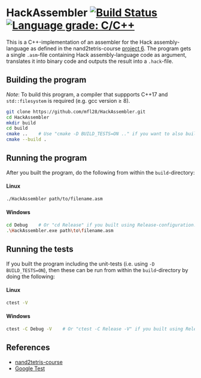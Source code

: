 # HackAssembler [![Build Status](https://travis-ci.org/mfl28/HackAssembler.svg?branch=master)](https://travis-ci.org/mfl28/HackAssembler) [![Language grade: C/C++](https://img.shields.io/lgtm/grade/cpp/g/mfl28/HackAssembler.svg?logo=lgtm&logoWidth=18)](https://lgtm.com/projects/g/mfl28/HackAssembler/context:cpp)
This is a C++-implementation of an assembler for the Hack assembly-language as defined in the nand2tetris-course [project 6](https://www.nand2tetris.org/project06). The program gets a single `.asm`-file containing Hack assembly-language code as argument, translates it into binary code and outputs the result into a `.hack`-file.

## Building the program
_Note_: To build this program, a compiler that suppports C++17 and `std::filesystem` is required (e.g. gcc version &geq; 8).

```bash
git clone https://github.com/mfl28/HackAssembler.git
cd HackAssembler
mkdir build
cd build
cmake ..    # Use "cmake -D BUILD_TESTS=ON .." if you want to also build the unit-tests.
cmake --build .   
```
## Running the program
After you built the program, do the following from within the `build`-directory:
#### Linux
```bash
./HackAssembler path/to/filename.asm
```
#### Windows
```bash
cd Debug    # Or "cd Release" if you built using Release-configuration.
.\HackAssembler.exe path\to\filename.asm
```
## Running the tests
If you built the program including the unit-tests (i.e. using `-D BUILD_TESTS=ON`), then these can be run from within the `build`-directory by doing the following:
#### Linux
```bash
ctest -V
```
#### Windows
```bash
ctest -C Debug -V    # Or "ctest -C Release -V" if you built using Release-configuration.
```
## References
- [nand2tetris-course](https://www.nand2tetris.org)
- [Google Test](https://github.com/google/googletest)
